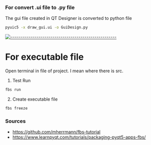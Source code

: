 ### For convert .ui file to .py file

The gui file created in QT Designer is converted to python file

```sh
pyuic5 -x draw_gui.ui -o GuiDesign.py
```
[![-----------------------------------------------------](https://raw.githubusercontent.com/andreasbm/readme/master/assets/lines/colored.png)]()

# For executable file

Open terminal in file of project. I mean where there is src.

1. Test Run
```sh
fbs run
```
2. Create executable file
```sh
fbs freeze
```
 
 
 ### Sources
 
 * https://github.com/mherrmann/fbs-tutorial
 * https://www.learnpyqt.com/tutorials/packaging-pyqt5-apps-fbs/
